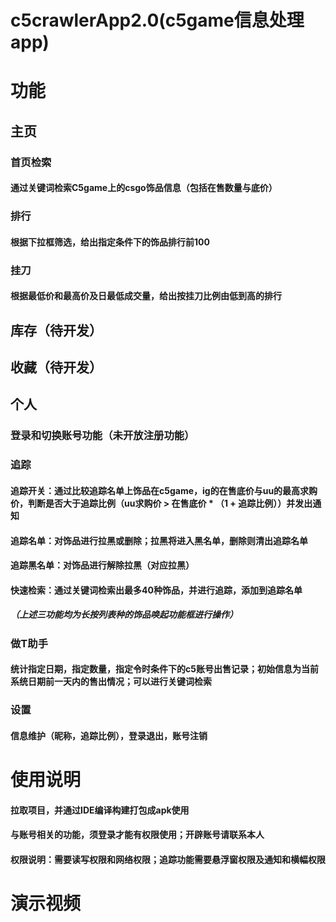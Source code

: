 # c5crawlerApp2.0(c5game信息处理app)

# 功能
## 主页

### 首页检索
#### 通过关键词检索C5game上的csgo饰品信息（包括在售数量与底价）
### 排行
#### 根据下拉框筛选，给出指定条件下的饰品排行前100
### 挂刀
#### 根据最低价和最高价及日最低成交量，给出按挂刀比例由低到高的排行

## 库存（待开发）

## 收藏（待开发）

## 个人
### 登录和切换账号功能（未开放注册功能）
### 追踪
#### 追踪开关：通过比较追踪名单上饰品在c5game，ig的在售底价与uu的最高求购价，判断是否大于追踪比例（uu求购价 > 在售底价 * （1 + 追踪比例））并发出通知
#### 追踪名单：对饰品进行拉黑或删除；拉黑将进入黑名单，删除则清出追踪名单
#### 追踪黑名单：对饰品进行解除拉黑（对应拉黑）
#### 快速检索：通过关键词检索出最多40种饰品，并进行追踪，添加到追踪名单
##### （上述三功能均为长按列表种的饰品唤起功能框进行操作）
### 做T助手
#### 统计指定日期，指定数量，指定令时条件下的c5账号出售记录；初始信息为当前系统日期前一天内的售出情况；可以进行关键词检索
### 设置
#### 信息维护（昵称，追踪比例），登录退出，账号注销


# 使用说明
#### 拉取项目，并通过IDE编译构建打包成apk使用
#### 与账号相关的功能，须登录才能有权限使用；开辟账号请联系本人
#### 权限说明：需要读写权限和网络权限；追踪功能需要悬浮窗权限及通知和横幅权限


# 演示视频





